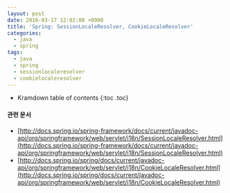 ```yaml
---
layout: post
date: 2016-03-17 12:02:00 +0900
title: 'Spring: SessionLocaleResolver, CookieLocaleResolver'
categories:
  - java
  - spring
tags:
  - java
  - spring
  - sessionlocaleresolver
  - cookielocaleresolver
---
```


* Kramdown table of contents
{:toc .toc}

#### 관련 문서

- [http://docs.spring.io/spring-framework/docs/current/javadoc-api/org/springframework/web/servlet/i18n/SessionLocaleResolver.html](http://docs.spring.io/spring-framework/docs/current/javadoc-api/org/springframework/web/servlet/i18n/SessionLocaleResolver.html)
- [http://docs.spring.io/spring/docs/current/javadoc-api/org/springframework/web/servlet/i18n/CookieLocaleResolver.html](http://docs.spring.io/spring/docs/current/javadoc-api/org/springframework/web/servlet/i18n/CookieLocaleResolver.html)
